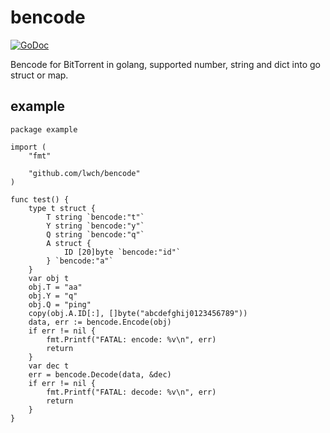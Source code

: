 # bencode

[![GoDoc](https://godoc.org/github.com/lwch/bencode?status.svg)](https://godoc.org/github.com/lwch/bencode)

Bencode for BitTorrent in golang, supported number, string and dict into go struct or map.

## example

    package example

    import (
        "fmt"

        "github.com/lwch/bencode"
    )

    func test() {
        type t struct {
            T string `bencode:"t"`
            Y string `bencode:"y"`
            Q string `bencode:"q"`
            A struct {
                ID [20]byte `bencode:"id"`
            } `bencode:"a"`
        }
        var obj t
        obj.T = "aa"
        obj.Y = "q"
        obj.Q = "ping"
        copy(obj.A.ID[:], []byte("abcdefghij0123456789"))
        data, err := bencode.Encode(obj)
        if err != nil {
            fmt.Printf("FATAL: encode: %v\n", err)
            return
        }
        var dec t
        err = bencode.Decode(data, &dec)
        if err != nil {
            fmt.Printf("FATAL: decode: %v\n", err)
            return
        }
    }